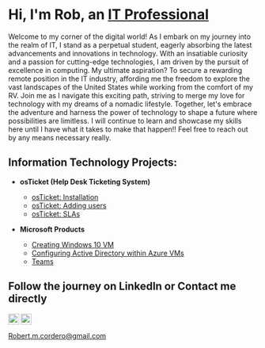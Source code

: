 <h1>Hi, I'm Rob, an <a href="(https://www.linkedin.com/in/robert-cordero-703365198/)">IT Professional</a></h1>

Welcome to my corner of the digital world! As I embark on my journey into the realm of IT, I stand as a perpetual student, eagerly absorbing the latest advancements and innovations in technology. With an insatiable curiosity and a passion for cutting-edge technologies, I am driven by the pursuit of excellence in computing. My ultimate aspiration? To secure a rewarding remote position in the IT industry, affording me the freedom to explore the vast landscapes of the United States while working from the comfort of my RV. Join me as I navigate this exciting path, striving to merge my love for technology with my dreams of a nomadic lifestyle. Together, let's embrace the adventure and harness the power of technology to shape a future where possibilities are limitless. I will continue to learn and showcase my skills here until I have what it takes to make that happen!! Feel free to reach out by any means necessary really.

<h2>Information Technology Projects:</h2>


- <b>osTicket (Help Desk Ticketing System)</b>

  - [osTicket: Installation](https://github.com/Robertc30/OsTicket/blob/main/README.md)
  - [osTicket: Adding users](https://github.com/Robertc30/Users)
  - [osTicket: SLAs](https://github.com/Robertc30/SLAs)
    
- <b>Microsoft Products</b>

  - [Creating Windows 10 VM](https://github.com/Robertc30/Azure/blob/main/README.md)
  - [Configuring Active Directory within Azure VMs](https://github.com/joshmadakoredmonds/configure-ad)
  - [Teams](https://github.com/Robertc30/Random2)
    

<h2>Follow the journey on LinkedIn or Contact me directly</h2>

<img align="left" alt="Rob | LinkedIn" width="22px" src="https://cdn.jsdelivr.net/npm/simple-icons@v3/icons/linkedin.svg" />
<img align="center" alt="Rob | Gmail" width="22px" src="https://i.imgur.com/Wv76wht.png" />

Robert.m.cordero@gmail.com
